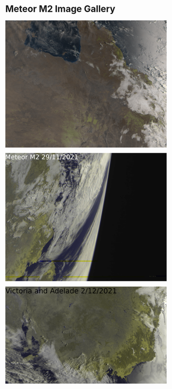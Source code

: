 # Meteor M2 Image Gallery

![Sattelite image from the Gulk of Carpentaria](/assets/gulf_of_carpentaria.png)

![A image showing earth and space in one photo](/assets/off_axis.jpeg)

![South east australia](/assets/south_east_australia.png)